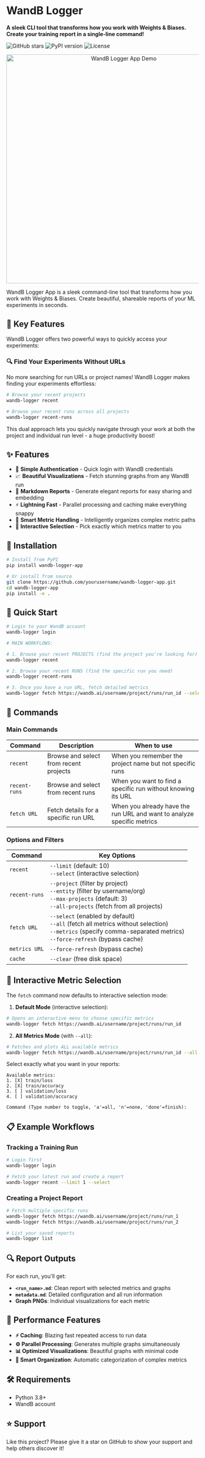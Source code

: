 # WandB Logger

**A sleek CLI tool that transforms how you work with Weights & Biases. Create your training report in a single-line command!**

![GitHub stars](https://img.shields.io/github/stars/SabaPivot/wandb-logger?style=social)
![PyPI version](https://img.shields.io/pypi/v/wandb-logger)
![License](https://img.shields.io/github/license/SabaPivot/wandb-logger-app)

<p align="center">
  <img src="https://your-image-url-here.png" alt="WandB Logger App Demo" width="600">
</p>

WandB Logger App is a sleek command-line tool that transforms how you work with Weights & Biases. Create beautiful, shareable reports of your ML experiments in seconds.

## 🚀 Key Features

WandB Logger offers two powerful ways to quickly access your experiments:

### 🔍 Find Your Experiments Without URLs
No more searching for run URLs or project names! WandB Logger makes finding your experiments effortless:

```bash
# Browse your recent projects
wandb-logger recent

# Browse your recent runs across all projects
wandb-logger recent-runs
```

This dual approach lets you quickly navigate through your work at both the project and individual run level - a huge productivity boost!

## ✨ Features

- 🔐 **Simple Authentication** - Quick login with WandB credentials
- 📈 **Beautiful Visualizations** - Fetch stunning graphs from any WandB run
- 📝 **Markdown Reports** - Generate elegant reports for easy sharing and embedding
- ⚡ **Lightning Fast** - Parallel processing and caching make everything snappy
- 🧠 **Smart Metric Handling** - Intelligently organizes complex metric paths
- 🎯 **Interactive Selection** - Pick exactly which metrics matter to you

## 🚀 Installation

```bash
# Install from PyPI
pip install wandb-logger-app

# Or install from source
git clone https://github.com/yourusername/wandb-logger-app.git
cd wandb-logger-app
pip install -e .
```

## 🏁 Quick Start

```bash
# Login to your WandB account
wandb-logger login

# MAIN WORKFLOWS:

# 1. Browse your recent PROJECTS (find the project you're looking for)
wandb-logger recent

# 2. Browse your recent RUNS (find the specific run you need)
wandb-logger recent-runs

# 3. Once you have a run URL, fetch detailed metrics
wandb-logger fetch https://wandb.ai/username/project/runs/run_id --select
```

## 📖 Commands

### Main Commands

| Command | Description | When to use |
|---------|-------------|-------------|
| `recent` | Browse and select from recent projects | When you remember the project name but not specific runs |
| `recent-runs` | Browse and select from recent runs | When you want to find a specific run without knowing its URL |
| `fetch URL` | Fetch details for a specific run URL | When you already have the run URL and want to analyze specific metrics |

### Options and Filters

| Command | Key Options |
|---------|-------------|
| `recent` | `--limit` (default: 10)<br>`--select` (interactive selection) |
| `recent-runs` | `--project` (filter by project)<br>`--entity` (filter by username/org)<br>`--max-projects` (default: 3)<br>`--all-projects` (fetch from all projects) |
| `fetch URL` | `--select` (enabled by default)<br>`--all` (fetch all metrics without selection)<br>`--metrics` (specify comma-separated metrics)<br>`--force-refresh` (bypass cache) |
| `metrics URL` | `--force-refresh` (bypass cache) |
| `cache` | `--clear` (free disk space) |

## 🎨 Interactive Metric Selection

The `fetch` command now defaults to interactive selection mode:

1. **Default Mode** (interactive selection):
```bash
# Opens an interactive menu to choose specific metrics
wandb-logger fetch https://wandb.ai/username/project/runs/run_id
```

2. **All Metrics Mode** (with `--all`):
```bash
# Fetches and plots ALL available metrics
wandb-logger fetch https://wandb.ai/username/project/runs/run_id --all
```

Select exactly what you want in your reports:

```
Available metrics:
1. [X] train/loss
2. [X] train/accuracy
3. [ ] validation/loss
4. [ ] validation/accuracy

Command (Type number to toggle, 'a'=all, 'n'=none, 'done'=finish):
```

## 📋 Example Workflows

### Tracking a Training Run

```bash
# Login first
wandb-logger login

# Fetch your latest run and create a report
wandb-logger recent --limit 1 --select
```

### Creating a Project Report

```bash
# Fetch multiple specific runs
wandb-logger fetch https://wandb.ai/username/project/runs/run_1
wandb-logger fetch https://wandb.ai/username/project/runs/run_2

# List your saved reports
wandb-logger list
```

## 🔍 Report Outputs

For each run, you'll get:

- **`<run_name>.md`**: Clean report with selected metrics and graphs
- **`metadata.md`**: Detailed configuration and all run information
- **Graph PNGs**: Individual visualizations for each metric

## 🚀 Performance Features

- **⚡ Caching**: Blazing fast repeated access to run data
- **⚙️ Parallel Processing**: Generates multiple graphs simultaneously
- **📊 Optimized Visualizations**: Beautiful graphs with minimal code
- **🧠 Smart Organization**: Automatic categorization of complex metrics

## 🛠️ Requirements

- Python 3.8+
- WandB account

## ⭐ Support

Like this project? Please give it a star on GitHub to show your support and help others discover it!